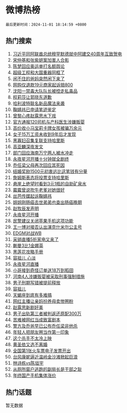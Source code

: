 # 微博热榜

`最后更新时间：2024-11-01 18:14:59 +0800`

## 热门搜索

1. [习近平同阿联酋总统穆罕默德就中阿建交40周年互致贺电](https://m.weibo.cn/search?containerid=100103type%3D1%26t%3D10%26q%3D%23%E4%B9%A0%E8%BF%91%E5%B9%B3%E5%90%8C%E9%98%BF%E8%81%94%E9%85%8B%E6%80%BB%E7%BB%9F%E7%A9%86%E7%BD%95%E9%BB%98%E5%BE%B7%E5%B0%B1%E4%B8%AD%E9%98%BF%E5%BB%BA%E4%BA%A440%E5%91%A8%E5%B9%B4%E4%BA%92%E8%87%B4%E8%B4%BA%E7%94%B5%23&stream_entry_id=51&isnewpage=1&extparam=seat%3D1%26cate%3D10103%26q%3D%2523%25E4%25B9%25A0%25E8%25BF%2591%25E5%25B9%25B3%25E5%2590%258C%25E9%2598%25BF%25E8%2581%2594%25E9%2585%258B%25E6%2580%25BB%25E7%25BB%259F%25E7%25A9%2586%25E7%25BD%2595%25E9%25BB%2598%25E5%25BE%25B7%25E5%25B0%25B1%25E4%25B8%25AD%25E9%2598%25BF%25E5%25BB%25BA%25E4%25BA%25A440%25E5%2591%25A8%25E5%25B9%25B4%25E4%25BA%2592%25E8%2587%25B4%25E8%25B4%25BA%25E7%2594%25B5%2523%26filter_type%3Drealtimehot%26stream_entry_id%3D51%26c_type%3D51%26dgr%3D0%26pos%3D0%26display_time%3D1730456099%26pre_seqid%3D17304560990520150621856)
1. [宋仲基和张紫妍案加害人合影](https://m.weibo.cn/search?containerid=100103type%3D1%26t%3D10%26q%3D%23%E5%AE%8B%E4%BB%B2%E5%9F%BA%E5%92%8C%E5%BC%A0%E7%B4%AB%E5%A6%8D%E6%A1%88%E5%8A%A0%E5%AE%B3%E4%BA%BA%E5%90%88%E5%BD%B1%23&stream_entry_id=31&isnewpage=1&extparam=seat%3D1%26dgr%3D0%26c_type%3D31%26q%3D%2523%25E5%25AE%258B%25E4%25BB%25B2%25E5%259F%25BA%25E5%2592%258C%25E5%25BC%25A0%25E7%25B4%25AB%25E5%25A6%258D%25E6%25A1%2588%25E5%258A%25A0%25E5%25AE%25B3%25E4%25BA%25BA%25E5%2590%2588%25E5%25BD%25B1%2523%26cate%3D5001%26realpos%3D1%26band_rank%3D1%26flag%3D1%26stream_entry_id%3D31%26lcate%3D5001%26filter_type%3Drealtimehot%26pos%3D0%26display_time%3D1730456099%26pre_seqid%3D17304560990520150621856)
1. [陈梦回应奥运单打名额舆论](https://m.weibo.cn/search?containerid=100103type%3D1%26t%3D10%26q%3D%23%E9%99%88%E6%A2%A6%E5%9B%9E%E5%BA%94%E5%A5%A5%E8%BF%90%E5%8D%95%E6%89%93%E5%90%8D%E9%A2%9D%E8%88%86%E8%AE%BA%23&stream_entry_id=31&isnewpage=1&extparam=seat%3D1%26dgr%3D0%26c_type%3D31%26q%3D%2523%25E9%2599%2588%25E6%25A2%25A6%25E5%259B%259E%25E5%25BA%2594%25E5%25A5%25A5%25E8%25BF%2590%25E5%258D%2595%25E6%2589%2593%25E5%2590%258D%25E9%25A2%259D%25E8%2588%2586%25E8%25AE%25BA%2523%26cate%3D5001%26realpos%3D2%26band_rank%3D2%26flag%3D1%26stream_entry_id%3D31%26lcate%3D5001%26filter_type%3Drealtimehot%26pos%3D1%26display_time%3D1730456099%26pre_seqid%3D17304560990520150621856)
1. [超级工程和大国重器同框了](https://m.weibo.cn/search?containerid=100103type%3D1%26t%3D10%26q%3D%23%E8%B6%85%E7%BA%A7%E5%B7%A5%E7%A8%8B%E5%92%8C%E5%A4%A7%E5%9B%BD%E9%87%8D%E5%99%A8%E5%90%8C%E6%A1%86%E4%BA%86%23&stream_entry_id=31&isnewpage=1&extparam=seat%3D1%26dgr%3D0%26c_type%3D31%26q%3D%2523%25E8%25B6%2585%25E7%25BA%25A7%25E5%25B7%25A5%25E7%25A8%258B%25E5%2592%258C%25E5%25A4%25A7%25E5%259B%25BD%25E9%2587%258D%25E5%2599%25A8%25E5%2590%258C%25E6%25A1%2586%25E4%25BA%2586%2523%26cate%3D5001%26realpos%3D3%26band_rank%3D3%26flag%3D1%26stream_entry_id%3D31%26lcate%3D5001%26filter_type%3Drealtimehot%26pos%3D2%26display_time%3D1730456099%26pre_seqid%3D17304560990520150621856)
1. [闲不住的爸妈突然闲下来了](https://m.weibo.cn/search?containerid=100103type%3D1%26t%3D10%26q%3D%23%E9%97%B2%E4%B8%8D%E4%BD%8F%E7%9A%84%E7%88%B8%E5%A6%88%E7%AA%81%E7%84%B6%E9%97%B2%E4%B8%8B%E6%9D%A5%E4%BA%86%23&stream_entry_id=31&isnewpage=1&extparam=seat%3D1%26dgr%3D0%26c_type%3D31%26band_rank%3D4%26q%3D%2523%25E9%2597%25B2%25E4%25B8%258D%25E4%25BD%258F%25E7%259A%2584%25E7%2588%25B8%25E5%25A6%2588%25E7%25AA%2581%25E7%2584%25B6%25E9%2597%25B2%25E4%25B8%258B%25E6%259D%25A5%25E4%25BA%2586%2523%26cate%3D5001%26topic_ad%3D1%26adid%3D262774%26is_ad_pos%3D1%26stream_entry_id%3D31%26lcate%3D5001%26filter_type%3Drealtimehot%26pos%3D3%26display_time%3D1730456099%26pre_seqid%3D17304560990520150621856)
1. [网购仅退款19元商家起诉赔800](https://m.weibo.cn/search?containerid=100103type%3D1%26t%3D10%26q%3D%23%E7%BD%91%E8%B4%AD%E4%BB%85%E9%80%80%E6%AC%BE19%E5%85%83%E5%95%86%E5%AE%B6%E8%B5%B7%E8%AF%89%E8%B5%94800%23&stream_entry_id=31&isnewpage=1&extparam=seat%3D1%26dgr%3D0%26c_type%3D31%26q%3D%2523%25E7%25BD%2591%25E8%25B4%25AD%25E4%25BB%2585%25E9%2580%2580%25E6%25AC%25BE19%25E5%2585%2583%25E5%2595%2586%25E5%25AE%25B6%25E8%25B5%25B7%25E8%25AF%2589%25E8%25B5%2594800%2523%26cate%3D5001%26realpos%3D4%26band_rank%3D4%26flag%3D2%26stream_entry_id%3D31%26lcate%3D5001%26filter_type%3Drealtimehot%26pos%3D4%26display_time%3D1730456099%26pre_seqid%3D17304560990520150621856)
1. [沈阳一禁毒大队队长被控走私毒品](https://m.weibo.cn/search?containerid=100103type%3D1%26t%3D10%26q%3D%23%E6%B2%88%E9%98%B3%E4%B8%80%E7%A6%81%E6%AF%92%E5%A4%A7%E9%98%9F%E9%98%9F%E9%95%BF%E8%A2%AB%E6%8E%A7%E8%B5%B0%E7%A7%81%E6%AF%92%E5%93%81%23&stream_entry_id=31&isnewpage=1&extparam=seat%3D1%26dgr%3D0%26c_type%3D31%26q%3D%2523%25E6%25B2%2588%25E9%2598%25B3%25E4%25B8%2580%25E7%25A6%2581%25E6%25AF%2592%25E5%25A4%25A7%25E9%2598%259F%25E9%2598%259F%25E9%2595%25BF%25E8%25A2%25AB%25E6%258E%25A7%25E8%25B5%25B0%25E7%25A7%2581%25E6%25AF%2592%25E5%2593%2581%2523%26cate%3D5001%26realpos%3D5%26band_rank%3D5%26flag%3D1%26stream_entry_id%3D31%26lcate%3D5001%26filter_type%3Drealtimehot%26pos%3D5%26display_time%3D1730456099%26pre_seqid%3D17304560990520150621856)
1. [程莉莎让郭晓东道歉](https://m.weibo.cn/search?containerid=100103type%3D1%26t%3D10%26q%3D%23%E7%A8%8B%E8%8E%89%E8%8E%8E%E8%AE%A9%E9%83%AD%E6%99%93%E4%B8%9C%E9%81%93%E6%AD%89%23&stream_entry_id=31&isnewpage=1&extparam=seat%3D1%26dgr%3D0%26c_type%3D31%26q%3D%2523%25E7%25A8%258B%25E8%258E%2589%25E8%258E%258E%25E8%25AE%25A9%25E9%2583%25AD%25E6%2599%2593%25E4%25B8%259C%25E9%2581%2593%25E6%25AD%2589%2523%26cate%3D5001%26realpos%3D6%26band_rank%3D6%26flag%3D1%26stream_entry_id%3D31%26lcate%3D5001%26filter_type%3Drealtimehot%26pos%3D6%26display_time%3D1730456099%26pre_seqid%3D17304560990520150621856)
1. [哈利波特联名新品魔法来袭](https://m.weibo.cn/search?containerid=100103type%3D1%26t%3D10%26q%3D%23%E5%93%88%E5%88%A9%E6%B3%A2%E7%89%B9%E8%81%94%E5%90%8D%E6%96%B0%E5%93%81%E9%AD%94%E6%B3%95%E6%9D%A5%E8%A2%AD%23&stream_entry_id=31&isnewpage=1&extparam=seat%3D1%26dgr%3D0%26c_type%3D31%26band_rank%3D7%26q%3D%2523%25E5%2593%2588%25E5%2588%25A9%25E6%25B3%25A2%25E7%2589%25B9%25E8%2581%2594%25E5%2590%258D%25E6%2596%25B0%25E5%2593%2581%25E9%25AD%2594%25E6%25B3%2595%25E6%259D%25A5%25E8%25A2%25AD%2523%26cate%3D5001%26topic_ad%3D1%26adid%3D262750%26is_ad_pos%3D1%26stream_entry_id%3D31%26lcate%3D5001%26filter_type%3Drealtimehot%26pos%3D7%26display_time%3D1730456099%26pre_seqid%3D17304560990520150621856)
1. [鞠婧祎已申请笔迹鉴定](https://m.weibo.cn/search?containerid=100103type%3D1%26t%3D10%26q%3D%23%E9%9E%A0%E5%A9%A7%E7%A5%8E%E5%B7%B2%E7%94%B3%E8%AF%B7%E7%AC%94%E8%BF%B9%E9%89%B4%E5%AE%9A%23&stream_entry_id=31&isnewpage=1&extparam=seat%3D1%26dgr%3D0%26c_type%3D31%26q%3D%2523%25E9%259E%25A0%25E5%25A9%25A7%25E7%25A5%258E%25E5%25B7%25B2%25E7%2594%25B3%25E8%25AF%25B7%25E7%25AC%2594%25E8%25BF%25B9%25E9%2589%25B4%25E5%25AE%259A%2523%26cate%3D5001%26realpos%3D7%26band_rank%3D7%26flag%3D0%26stream_entry_id%3D31%26lcate%3D5001%26filter_type%3Drealtimehot%26pos%3D8%26display_time%3D1730456099%26pre_seqid%3D17304560990520150621856)
1. [曾黎心疼赵露思水下戏](https://m.weibo.cn/search?containerid=100103type%3D1%26t%3D10%26q%3D%23%E6%9B%BE%E9%BB%8E%E5%BF%83%E7%96%BC%E8%B5%B5%E9%9C%B2%E6%80%9D%E6%B0%B4%E4%B8%8B%E6%88%8F%23&stream_entry_id=31&isnewpage=1&extparam=seat%3D1%26dgr%3D0%26c_type%3D31%26q%3D%2523%25E6%259B%25BE%25E9%25BB%258E%25E5%25BF%2583%25E7%2596%25BC%25E8%25B5%25B5%25E9%259C%25B2%25E6%2580%259D%25E6%25B0%25B4%25E4%25B8%258B%25E6%2588%258F%2523%26cate%3D5001%26realpos%3D8%26band_rank%3D8%26flag%3D1%26stream_entry_id%3D31%26lcate%3D5001%26filter_type%3Drealtimehot%26pos%3D9%26display_time%3D1730456099%26pre_seqid%3D17304560990520150621856)
1. [官方通报120司机与产科医生涉嫌贩婴](https://m.weibo.cn/search?containerid=100103type%3D1%26t%3D10%26q%3D%23%E5%AE%98%E6%96%B9%E9%80%9A%E6%8A%A5120%E5%8F%B8%E6%9C%BA%E4%B8%8E%E4%BA%A7%E7%A7%91%E5%8C%BB%E7%94%9F%E6%B6%89%E5%AB%8C%E8%B4%A9%E5%A9%B4%23&stream_entry_id=31&isnewpage=1&extparam=seat%3D1%26dgr%3D0%26c_type%3D31%26q%3D%2523%25E5%25AE%2598%25E6%2596%25B9%25E9%2580%259A%25E6%258A%25A5120%25E5%258F%25B8%25E6%259C%25BA%25E4%25B8%258E%25E4%25BA%25A7%25E7%25A7%2591%25E5%258C%25BB%25E7%2594%259F%25E6%25B6%2589%25E5%25AB%258C%25E8%25B4%25A9%25E5%25A9%25B4%2523%26cate%3D5001%26realpos%3D9%26band_rank%3D9%26flag%3D0%26stream_entry_id%3D31%26lcate%3D5001%26filter_type%3Drealtimehot%26pos%3D10%26display_time%3D1730456099%26pre_seqid%3D17304560990520150621856)
1. [高价收小马宝莉卡牌女孩被骗万余元](https://m.weibo.cn/search?containerid=100103type%3D1%26t%3D10%26q%3D%23%E9%AB%98%E4%BB%B7%E6%94%B6%E5%B0%8F%E9%A9%AC%E5%AE%9D%E8%8E%89%E5%8D%A1%E7%89%8C%E5%A5%B3%E5%AD%A9%E8%A2%AB%E9%AA%97%E4%B8%87%E4%BD%99%E5%85%83%23&stream_entry_id=31&isnewpage=1&extparam=seat%3D1%26dgr%3D0%26c_type%3D31%26q%3D%2523%25E9%25AB%2598%25E4%25BB%25B7%25E6%2594%25B6%25E5%25B0%258F%25E9%25A9%25AC%25E5%25AE%259D%25E8%258E%2589%25E5%258D%25A1%25E7%2589%258C%25E5%25A5%25B3%25E5%25AD%25A9%25E8%25A2%25AB%25E9%25AA%2597%25E4%25B8%2587%25E4%25BD%2599%25E5%2585%2583%2523%26cate%3D5001%26realpos%3D10%26band_rank%3D10%26flag%3D1%26stream_entry_id%3D31%26lcate%3D5001%26filter_type%3Drealtimehot%26pos%3D11%26display_time%3D1730456099%26pre_seqid%3D17304560990520150621856)
1. [女子15万工资未收到9年后才发现](https://m.weibo.cn/search?containerid=100103type%3D1%26t%3D10%26q%3D%23%E5%A5%B3%E5%AD%9015%E4%B8%87%E5%B7%A5%E8%B5%84%E6%9C%AA%E6%94%B6%E5%88%B09%E5%B9%B4%E5%90%8E%E6%89%8D%E5%8F%91%E7%8E%B0%23&stream_entry_id=31&isnewpage=1&extparam=seat%3D1%26dgr%3D0%26c_type%3D31%26q%3D%2523%25E5%25A5%25B3%25E5%25AD%259015%25E4%25B8%2587%25E5%25B7%25A5%25E8%25B5%2584%25E6%259C%25AA%25E6%2594%25B6%25E5%2588%25B09%25E5%25B9%25B4%25E5%2590%258E%25E6%2589%258D%25E5%258F%2591%25E7%258E%25B0%2523%26cate%3D5001%26realpos%3D11%26band_rank%3D11%26flag%3D2%26stream_entry_id%3D31%26lcate%3D5001%26filter_type%3Drealtimehot%26pos%3D12%26display_time%3D1730456099%26pre_seqid%3D17304560990520150621856)
1. [黑寡妇召集复联支持哈里斯](https://m.weibo.cn/search?containerid=100103type%3D1%26t%3D10%26q%3D%23%E9%BB%91%E5%AF%A1%E5%A6%87%E5%8F%AC%E9%9B%86%E5%A4%8D%E8%81%94%E6%94%AF%E6%8C%81%E5%93%88%E9%87%8C%E6%96%AF%23&stream_entry_id=31&isnewpage=1&extparam=seat%3D1%26dgr%3D0%26c_type%3D31%26q%3D%2523%25E9%25BB%2591%25E5%25AF%25A1%25E5%25A6%2587%25E5%258F%25AC%25E9%259B%2586%25E5%25A4%258D%25E8%2581%2594%25E6%2594%25AF%25E6%258C%2581%25E5%2593%2588%25E9%2587%258C%25E6%2596%25AF%2523%26cate%3D5001%26realpos%3D12%26band_rank%3D12%26flag%3D1%26stream_entry_id%3D31%26lcate%3D5001%26filter_type%3Drealtimehot%26pos%3D13%26display_time%3D1730456099%26pre_seqid%3D17304560990520150621856)
1. [高亚麟深夜发文](https://m.weibo.cn/search?containerid=100103type%3D1%26t%3D10%26q%3D%23%E9%AB%98%E4%BA%9A%E9%BA%9F%E6%B7%B1%E5%A4%9C%E5%8F%91%E6%96%87%23&stream_entry_id=31&isnewpage=1&extparam=seat%3D1%26dgr%3D0%26c_type%3D31%26q%3D%2523%25E9%25AB%2598%25E4%25BA%259A%25E9%25BA%259F%25E6%25B7%25B1%25E5%25A4%259C%25E5%258F%2591%25E6%2596%2587%2523%26cate%3D5001%26realpos%3D13%26band_rank%3D13%26flag%3D2%26stream_entry_id%3D31%26lcate%3D5001%26filter_type%3Drealtimehot%26pos%3D14%26display_time%3D1730456099%26pre_seqid%3D17304560990520150621856)
1. [部门回应海南万宁两人被水冲走](https://m.weibo.cn/search?containerid=100103type%3D1%26t%3D10%26q%3D%23%E9%83%A8%E9%97%A8%E5%9B%9E%E5%BA%94%E6%B5%B7%E5%8D%97%E4%B8%87%E5%AE%81%E4%B8%A4%E4%BA%BA%E8%A2%AB%E6%B0%B4%E5%86%B2%E8%B5%B0%23&stream_entry_id=31&isnewpage=1&extparam=seat%3D1%26dgr%3D0%26c_type%3D31%26q%3D%2523%25E9%2583%25A8%25E9%2597%25A8%25E5%259B%259E%25E5%25BA%2594%25E6%25B5%25B7%25E5%258D%2597%25E4%25B8%2587%25E5%25AE%2581%25E4%25B8%25A4%25E4%25BA%25BA%25E8%25A2%25AB%25E6%25B0%25B4%25E5%2586%25B2%25E8%25B5%25B0%2523%26cate%3D5001%26realpos%3D14%26band_rank%3D14%26flag%3D1%26stream_entry_id%3D31%26lcate%3D5001%26filter_type%3Drealtimehot%26pos%3D15%26display_time%3D1730456099%26pre_seqid%3D17304560990520150621856)
1. [永夜星河开播十分钟就全剧终](https://m.weibo.cn/search?containerid=100103type%3D1%26t%3D10%26q%3D%E6%B0%B8%E5%A4%9C%E6%98%9F%E6%B2%B3%E5%BC%80%E6%92%AD%E5%8D%81%E5%88%86%E9%92%9F%E5%B0%B1%E5%85%A8%E5%89%A7%E7%BB%88&stream_entry_id=31&isnewpage=1&extparam=seat%3D1%26dgr%3D0%26c_type%3D31%26q%3D%25E6%25B0%25B8%25E5%25A4%259C%25E6%2598%259F%25E6%25B2%25B3%25E5%25BC%2580%25E6%2592%25AD%25E5%258D%2581%25E5%2588%2586%25E9%2592%259F%25E5%25B0%25B1%25E5%2585%25A8%25E5%2589%25A7%25E7%25BB%2588%26cate%3D5001%26realpos%3D15%26band_rank%3D15%26flag%3D2%26stream_entry_id%3D31%26lcate%3D5001%26filter_type%3Drealtimehot%26pos%3D16%26display_time%3D1730456099%26pre_seqid%3D17304560990520150621856)
1. [乔任梁父母再次回应其死因](https://m.weibo.cn/search?containerid=100103type%3D1%26t%3D10%26q%3D%23%E4%B9%94%E4%BB%BB%E6%A2%81%E7%88%B6%E6%AF%8D%E5%86%8D%E6%AC%A1%E5%9B%9E%E5%BA%94%E5%85%B6%E6%AD%BB%E5%9B%A0%23&stream_entry_id=31&isnewpage=1&extparam=seat%3D1%26dgr%3D0%26c_type%3D31%26q%3D%2523%25E4%25B9%2594%25E4%25BB%25BB%25E6%25A2%2581%25E7%2588%25B6%25E6%25AF%258D%25E5%2586%258D%25E6%25AC%25A1%25E5%259B%259E%25E5%25BA%2594%25E5%2585%25B6%25E6%25AD%25BB%25E5%259B%25A0%2523%26cate%3D5001%26realpos%3D16%26band_rank%3D16%26flag%3D2%26stream_entry_id%3D31%26lcate%3D5001%26filter_type%3Drealtimehot%26pos%3D17%26display_time%3D1730456099%26pre_seqid%3D17304560990520150621856)
1. [结婚奖励1500元初衷远比这笔钱有分量](https://m.weibo.cn/search?containerid=100103type%3D1%26t%3D10%26q%3D%23%E7%BB%93%E5%A9%9A%E5%A5%96%E5%8A%B11500%E5%85%83%E5%88%9D%E8%A1%B7%E8%BF%9C%E6%AF%94%E8%BF%99%E7%AC%94%E9%92%B1%E6%9C%89%E5%88%86%E9%87%8F%23&stream_entry_id=31&isnewpage=1&extparam=seat%3D1%26dgr%3D0%26c_type%3D31%26q%3D%2523%25E7%25BB%2593%25E5%25A9%259A%25E5%25A5%2596%25E5%258A%25B11500%25E5%2585%2583%25E5%2588%259D%25E8%25A1%25B7%25E8%25BF%259C%25E6%25AF%2594%25E8%25BF%2599%25E7%25AC%2594%25E9%2592%25B1%25E6%259C%2589%25E5%2588%2586%25E9%2587%258F%2523%26cate%3D5001%26realpos%3D17%26band_rank%3D17%26flag%3D0%26stream_entry_id%3D31%26lcate%3D5001%26filter_type%3Drealtimehot%26pos%3D18%26display_time%3D1730456099%26pre_seqid%3D17304560990520150621856)
1. [詹姆斯表态将投票支持哈里斯](https://m.weibo.cn/search?containerid=100103type%3D1%26t%3D10%26q%3D%23%E8%A9%B9%E5%A7%86%E6%96%AF%E8%A1%A8%E6%80%81%E5%B0%86%E6%8A%95%E7%A5%A8%E6%94%AF%E6%8C%81%E5%93%88%E9%87%8C%E6%96%AF%23&stream_entry_id=31&isnewpage=1&extparam=seat%3D1%26dgr%3D0%26c_type%3D31%26q%3D%2523%25E8%25A9%25B9%25E5%25A7%2586%25E6%2596%25AF%25E8%25A1%25A8%25E6%2580%2581%25E5%25B0%2586%25E6%258A%2595%25E7%25A5%25A8%25E6%2594%25AF%25E6%258C%2581%25E5%2593%2588%25E9%2587%258C%25E6%2596%25AF%2523%26cate%3D5001%26realpos%3D18%26band_rank%3D18%26flag%3D0%26stream_entry_id%3D31%26lcate%3D5001%26filter_type%3Drealtimehot%26pos%3D19%26display_time%3D1730456099%26pre_seqid%3D17304560990520150621856)
1. [悬崖上绝望时看到3元1瓶的自助矿泉水](https://m.weibo.cn/search?containerid=100103type%3D1%26t%3D10%26q%3D%23%E6%82%AC%E5%B4%96%E4%B8%8A%E7%BB%9D%E6%9C%9B%E6%97%B6%E7%9C%8B%E5%88%B03%E5%85%831%E7%93%B6%E7%9A%84%E8%87%AA%E5%8A%A9%E7%9F%BF%E6%B3%89%E6%B0%B4%23&stream_entry_id=31&isnewpage=1&extparam=seat%3D1%26dgr%3D0%26c_type%3D31%26q%3D%2523%25E6%2582%25AC%25E5%25B4%2596%25E4%25B8%258A%25E7%25BB%259D%25E6%259C%259B%25E6%2597%25B6%25E7%259C%258B%25E5%2588%25B03%25E5%2585%25831%25E7%2593%25B6%25E7%259A%2584%25E8%2587%25AA%25E5%258A%25A9%25E7%259F%25BF%25E6%25B3%2589%25E6%25B0%25B4%2523%26cate%3D5001%26realpos%3D19%26band_rank%3D19%26flag%3D0%26stream_entry_id%3D31%26lcate%3D5001%26filter_type%3Drealtimehot%26pos%3D20%26display_time%3D1730456099%26pre_seqid%3D17304560990520150621856)
1. [霉霉曾说吹牛老爹对她很好](https://m.weibo.cn/search?containerid=100103type%3D1%26t%3D10%26q%3D%23%E9%9C%89%E9%9C%89%E6%9B%BE%E8%AF%B4%E5%90%B9%E7%89%9B%E8%80%81%E7%88%B9%E5%AF%B9%E5%A5%B9%E5%BE%88%E5%A5%BD%23&stream_entry_id=31&isnewpage=1&extparam=seat%3D1%26dgr%3D0%26c_type%3D31%26q%3D%2523%25E9%259C%2589%25E9%259C%2589%25E6%259B%25BE%25E8%25AF%25B4%25E5%2590%25B9%25E7%2589%259B%25E8%2580%2581%25E7%2588%25B9%25E5%25AF%25B9%25E5%25A5%25B9%25E5%25BE%2588%25E5%25A5%25BD%2523%26cate%3D5001%26realpos%3D20%26band_rank%3D20%26flag%3D1%26stream_entry_id%3D31%26lcate%3D5001%26filter_type%3Drealtimehot%26pos%3D21%26display_time%3D1730456099%26pre_seqid%3D17304560990520150621856)
1. [丝芭传媒起诉鞠婧祎](https://m.weibo.cn/search?containerid=100103type%3D1%26t%3D10%26q%3D%23%E4%B8%9D%E8%8A%AD%E4%BC%A0%E5%AA%92%E8%B5%B7%E8%AF%89%E9%9E%A0%E5%A9%A7%E7%A5%8E%23&stream_entry_id=31&isnewpage=1&extparam=seat%3D1%26dgr%3D0%26c_type%3D31%26q%3D%2523%25E4%25B8%259D%25E8%258A%25AD%25E4%25BC%25A0%25E5%25AA%2592%25E8%25B5%25B7%25E8%25AF%2589%25E9%259E%25A0%25E5%25A9%25A7%25E7%25A5%258E%2523%26cate%3D5001%26realpos%3D21%26band_rank%3D21%26flag%3D2%26stream_entry_id%3D31%26lcate%3D5001%26filter_type%3Drealtimehot%26pos%3D22%26display_time%3D1730456099%26pre_seqid%3D17304560990520150621856)
1. [姐姐刚肠癌去世弟弟也查出肠癌晚期](https://m.weibo.cn/search?containerid=100103type%3D1%26t%3D10%26q%3D%23%E5%A7%90%E5%A7%90%E5%88%9A%E8%82%A0%E7%99%8C%E5%8E%BB%E4%B8%96%E5%BC%9F%E5%BC%9F%E4%B9%9F%E6%9F%A5%E5%87%BA%E8%82%A0%E7%99%8C%E6%99%9A%E6%9C%9F%23&stream_entry_id=31&isnewpage=1&extparam=seat%3D1%26dgr%3D0%26c_type%3D31%26q%3D%2523%25E5%25A7%2590%25E5%25A7%2590%25E5%2588%259A%25E8%2582%25A0%25E7%2599%258C%25E5%258E%25BB%25E4%25B8%2596%25E5%25BC%259F%25E5%25BC%259F%25E4%25B9%259F%25E6%259F%25A5%25E5%2587%25BA%25E8%2582%25A0%25E7%2599%258C%25E6%2599%259A%25E6%259C%259F%2523%26cate%3D5001%26realpos%3D22%26band_rank%3D22%26flag%3D0%26stream_entry_id%3D31%26lcate%3D5001%26filter_type%3Drealtimehot%26pos%3D23%26display_time%3D1730456099%26pre_seqid%3D17304560990520150621856)
1. [赵牧辰发声明](https://m.weibo.cn/search?containerid=100103type%3D1%26t%3D10%26q%3D%E8%B5%B5%E7%89%A7%E8%BE%B0%E5%8F%91%E5%A3%B0%E6%98%8E&stream_entry_id=31&isnewpage=1&extparam=seat%3D1%26dgr%3D0%26c_type%3D31%26q%3D%25E8%25B5%25B5%25E7%2589%25A7%25E8%25BE%25B0%25E5%258F%2591%25E5%25A3%25B0%25E6%2598%258E%26cate%3D5001%26realpos%3D23%26band_rank%3D23%26flag%3D0%26stream_entry_id%3D31%26lcate%3D5001%26filter_type%3Drealtimehot%26pos%3D24%26display_time%3D1730456099%26pre_seqid%3D17304560990520150621856)
1. [永夜星河开播](https://m.weibo.cn/search?containerid=100103type%3D1%26t%3D10%26q%3D%23%E6%B0%B8%E5%A4%9C%E6%98%9F%E6%B2%B3%E5%BC%80%E6%92%AD%23&stream_entry_id=31&isnewpage=1&extparam=seat%3D1%26dgr%3D0%26c_type%3D31%26q%3D%2523%25E6%25B0%25B8%25E5%25A4%259C%25E6%2598%259F%25E6%25B2%25B3%25E5%25BC%2580%25E6%2592%25AD%2523%26cate%3D5001%26realpos%3D24%26band_rank%3D24%26flag%3D0%26stream_entry_id%3D31%26lcate%3D5001%26filter_type%3Drealtimehot%26pos%3D25%26display_time%3D1730456099%26pre_seqid%3D17304560990520150621856)
1. [民警建议关闭苹果手机这项功能](https://m.weibo.cn/search?containerid=100103type%3D1%26t%3D10%26q%3D%23%E6%B0%91%E8%AD%A6%E5%BB%BA%E8%AE%AE%E5%85%B3%E9%97%AD%E8%8B%B9%E6%9E%9C%E6%89%8B%E6%9C%BA%E8%BF%99%E9%A1%B9%E5%8A%9F%E8%83%BD%23&stream_entry_id=31&isnewpage=1&extparam=seat%3D1%26dgr%3D0%26c_type%3D31%26q%3D%2523%25E6%25B0%2591%25E8%25AD%25A6%25E5%25BB%25BA%25E8%25AE%25AE%25E5%2585%25B3%25E9%2597%25AD%25E8%258B%25B9%25E6%259E%259C%25E6%2589%258B%25E6%259C%25BA%25E8%25BF%2599%25E9%25A1%25B9%25E5%258A%259F%25E8%2583%25BD%2523%26cate%3D5001%26realpos%3D25%26band_rank%3D25%26flag%3D0%26stream_entry_id%3D31%26lcate%3D5001%26filter_type%3Drealtimehot%26pos%3D26%26display_time%3D1730456099%26pre_seqid%3D17304560990520150621856)
1. [王一博对接否认出演克什米尔公主号](https://m.weibo.cn/search?containerid=100103type%3D1%26t%3D10%26q%3D%E7%8E%8B%E4%B8%80%E5%8D%9A%E5%AF%B9%E6%8E%A5%E5%90%A6%E8%AE%A4%E5%87%BA%E6%BC%94%E5%85%8B%E4%BB%80%E7%B1%B3%E5%B0%94%E5%85%AC%E4%B8%BB%E5%8F%B7&stream_entry_id=31&isnewpage=1&extparam=seat%3D1%26dgr%3D0%26c_type%3D31%26q%3D%25E7%258E%258B%25E4%25B8%2580%25E5%258D%259A%25E5%25AF%25B9%25E6%258E%25A5%25E5%2590%25A6%25E8%25AE%25A4%25E5%2587%25BA%25E6%25BC%2594%25E5%2585%258B%25E4%25BB%2580%25E7%25B1%25B3%25E5%25B0%2594%25E5%2585%25AC%25E4%25B8%25BB%25E5%258F%25B7%26cate%3D5001%26realpos%3D26%26band_rank%3D26%26flag%3D1%26stream_entry_id%3D31%26lcate%3D5001%26filter_type%3Drealtimehot%26pos%3D27%26display_time%3D1730456099%26pre_seqid%3D17304560990520150621856)
1. [EDGM对战WB](https://m.weibo.cn/search?containerid=100103type%3D1%26t%3D10%26q%3D%23EDGM%E5%AF%B9%E6%88%98WB%23&stream_entry_id=31&isnewpage=1&extparam=seat%3D1%26dgr%3D0%26c_type%3D31%26q%3D%2523EDGM%25E5%25AF%25B9%25E6%2588%2598WB%2523%26cate%3D5001%26realpos%3D27%26band_rank%3D27%26flag%3D1%26stream_entry_id%3D31%26lcate%3D5001%26filter_type%3Drealtimehot%26pos%3D28%26display_time%3D1730456099%26pre_seqid%3D17304560990520150621856)
1. [采销直播5折家电又来了](https://m.weibo.cn/search?containerid=100103type%3D1%26t%3D10%26q%3D%23%E9%87%87%E9%94%80%E7%9B%B4%E6%92%AD5%E6%8A%98%E5%AE%B6%E7%94%B5%E5%8F%88%E6%9D%A5%E4%BA%86%23&stream_entry_id=31&isnewpage=1&extparam=seat%3D1%26dgr%3D0%26c_type%3D31%26band_rank%3D28%26flag%3D0%26cate%3D5001%26filter_type%3Drealtimehot%26realpos%3D28%26q%3D%2523%25E9%2587%2587%25E9%2594%2580%25E7%259B%25B4%25E6%2592%25AD5%25E6%258A%2598%25E5%25AE%25B6%25E7%2594%25B5%25E5%258F%2588%25E6%259D%25A5%25E4%25BA%2586%2523%26stream_entry_id%3D31%26lcate%3D5001%26adid%3D262676%26pos%3D29%26display_time%3D1730456099%26pre_seqid%3D17304560990520150621856)
1. [蒯曼3比1金娜英](https://m.weibo.cn/search?containerid=100103type%3D1%26t%3D10%26q%3D%23%E8%92%AF%E6%9B%BC3%E6%AF%941%E9%87%91%E5%A8%9C%E8%8B%B1%23&stream_entry_id=31&isnewpage=1&extparam=seat%3D1%26dgr%3D0%26c_type%3D31%26q%3D%2523%25E8%2592%25AF%25E6%259B%25BC3%25E6%25AF%25941%25E9%2587%2591%25E5%25A8%259C%25E8%258B%25B1%2523%26cate%3D5001%26realpos%3D29%26band_rank%3D29%26flag%3D1%26stream_entry_id%3D31%26lcate%3D5001%26filter_type%3Drealtimehot%26pos%3D30%26display_time%3D1730456099%26pre_seqid%3D17304560990520150621856)
1. [黑莲花攻略手册](https://m.weibo.cn/search?containerid=100103type%3D1%26t%3D10%26q%3D%E9%BB%91%E8%8E%B2%E8%8A%B1%E6%94%BB%E7%95%A5%E6%89%8B%E5%86%8C&stream_entry_id=31&isnewpage=1&extparam=seat%3D1%26dgr%3D0%26c_type%3D31%26q%3D%25E9%25BB%2591%25E8%258E%25B2%25E8%258A%25B1%25E6%2594%25BB%25E7%2595%25A5%25E6%2589%258B%25E5%2586%258C%26cate%3D5001%26realpos%3D30%26band_rank%3D30%26flag%3D1%26stream_entry_id%3D31%26lcate%3D5001%26filter_type%3Drealtimehot%26pos%3D31%26display_time%3D1730456099%26pre_seqid%3D17304560990520150621856)
1. [容祖儿 心淡](https://m.weibo.cn/search?containerid=100103type%3D1%26t%3D10%26q%3D%E5%AE%B9%E7%A5%96%E5%84%BF+%E5%BF%83%E6%B7%A1&stream_entry_id=31&isnewpage=1&extparam=seat%3D1%26dgr%3D0%26c_type%3D31%26q%3D%25E5%25AE%25B9%25E7%25A5%2596%25E5%2584%25BF%2520%25E5%25BF%2583%25E6%25B7%25A1%26cate%3D5001%26realpos%3D31%26band_rank%3D31%26flag%3D1%26stream_entry_id%3D31%26lcate%3D5001%26filter_type%3Drealtimehot%26pos%3D32%26display_time%3D1730456099%26pre_seqid%3D17304560990520150621856)
1. [永夜星河直播](https://m.weibo.cn/search?containerid=100103type%3D1%26t%3D10%26q%3D%23%E6%B0%B8%E5%A4%9C%E6%98%9F%E6%B2%B3%E7%9B%B4%E6%92%AD%23&stream_entry_id=31&isnewpage=1&extparam=seat%3D1%26dgr%3D0%26c_type%3D31%26q%3D%2523%25E6%25B0%25B8%25E5%25A4%259C%25E6%2598%259F%25E6%25B2%25B3%25E7%259B%25B4%25E6%2592%25AD%2523%26cate%3D5001%26realpos%3D32%26band_rank%3D32%26flag%3D1%26stream_entry_id%3D31%26lcate%3D5001%26filter_type%3Drealtimehot%26pos%3D33%26display_time%3D1730456099%26pre_seqid%3D17304560990520150621856)
1. [小哥接到奇怪订单送18万到稻田](https://m.weibo.cn/search?containerid=100103type%3D1%26t%3D10%26q%3D%23%E5%B0%8F%E5%93%A5%E6%8E%A5%E5%88%B0%E5%A5%87%E6%80%AA%E8%AE%A2%E5%8D%95%E9%80%8118%E4%B8%87%E5%88%B0%E7%A8%BB%E7%94%B0%23&stream_entry_id=31&isnewpage=1&extparam=seat%3D1%26dgr%3D0%26c_type%3D31%26q%3D%2523%25E5%25B0%258F%25E5%2593%25A5%25E6%258E%25A5%25E5%2588%25B0%25E5%25A5%2587%25E6%2580%25AA%25E8%25AE%25A2%25E5%258D%2595%25E9%2580%258118%25E4%25B8%2587%25E5%2588%25B0%25E7%25A8%25BB%25E7%2594%25B0%2523%26cate%3D5001%26realpos%3D33%26band_rank%3D33%26flag%3D0%26stream_entry_id%3D31%26lcate%3D5001%26filter_type%3Drealtimehot%26pos%3D34%26display_time%3D1730456099%26pre_seqid%3D17304560990520150621856)
1. [河南4人涉嫌贩婴被采取刑事强制措施](https://m.weibo.cn/search?containerid=100103type%3D1%26t%3D10%26q%3D%23%E6%B2%B3%E5%8D%974%E4%BA%BA%E6%B6%89%E5%AB%8C%E8%B4%A9%E5%A9%B4%E8%A2%AB%E9%87%87%E5%8F%96%E5%88%91%E4%BA%8B%E5%BC%BA%E5%88%B6%E6%8E%AA%E6%96%BD%23&stream_entry_id=31&isnewpage=1&extparam=seat%3D1%26dgr%3D0%26c_type%3D31%26q%3D%2523%25E6%25B2%25B3%25E5%258D%25974%25E4%25BA%25BA%25E6%25B6%2589%25E5%25AB%258C%25E8%25B4%25A9%25E5%25A9%25B4%25E8%25A2%25AB%25E9%2587%2587%25E5%258F%2596%25E5%2588%2591%25E4%25BA%258B%25E5%25BC%25BA%25E5%2588%25B6%25E6%258E%25AA%25E6%2596%25BD%2523%26cate%3D5001%26realpos%3D34%26band_rank%3D34%26flag%3D0%26stream_entry_id%3D31%26lcate%3D5001%26filter_type%3Drealtimehot%26pos%3D35%26display_time%3D1730456099%26pre_seqid%3D17304560990520150621856)
1. [男子刑期写错被提前释放](https://m.weibo.cn/search?containerid=100103type%3D1%26t%3D10%26q%3D%23%E7%94%B7%E5%AD%90%E5%88%91%E6%9C%9F%E5%86%99%E9%94%99%E8%A2%AB%E6%8F%90%E5%89%8D%E9%87%8A%E6%94%BE%23&stream_entry_id=31&isnewpage=1&extparam=seat%3D1%26dgr%3D0%26c_type%3D31%26q%3D%2523%25E7%2594%25B7%25E5%25AD%2590%25E5%2588%2591%25E6%259C%259F%25E5%2586%2599%25E9%2594%2599%25E8%25A2%25AB%25E6%258F%2590%25E5%2589%258D%25E9%2587%258A%25E6%2594%25BE%2523%26cate%3D5001%26realpos%3D35%26band_rank%3D35%26flag%3D1%26stream_entry_id%3D31%26lcate%3D5001%26filter_type%3Drealtimehot%26pos%3D36%26display_time%3D1730456099%26pre_seqid%3D17304560990520150621856)
1. [容祖儿](https://m.weibo.cn/search?containerid=100103type%3D1%26t%3D10%26q%3D%E5%AE%B9%E7%A5%96%E5%84%BF&stream_entry_id=31&isnewpage=1&extparam=seat%3D1%26dgr%3D0%26c_type%3D31%26q%3D%25E5%25AE%25B9%25E7%25A5%2596%25E5%2584%25BF%26cate%3D5001%26realpos%3D36%26band_rank%3D36%26flag%3D1%26stream_entry_id%3D31%26lcate%3D5001%26filter_type%3Drealtimehot%26pos%3D37%26display_time%3D1730456099%26pre_seqid%3D17304560990520150621856)
1. [天蝎座到底有多难搞](https://m.weibo.cn/search?containerid=100103type%3D1%26t%3D10%26q%3D%E5%A4%A9%E8%9D%8E%E5%BA%A7%E5%88%B0%E5%BA%95%E6%9C%89%E5%A4%9A%E9%9A%BE%E6%90%9E&stream_entry_id=31&isnewpage=1&extparam=seat%3D1%26dgr%3D0%26c_type%3D31%26q%3D%25E5%25A4%25A9%25E8%259D%258E%25E5%25BA%25A7%25E5%2588%25B0%25E5%25BA%2595%25E6%259C%2589%25E5%25A4%259A%25E9%259A%25BE%25E6%2590%259E%26cate%3D5001%26realpos%3D37%26band_rank%3D37%26flag%3D0%26stream_entry_id%3D31%26lcate%3D5001%26filter_type%3Drealtimehot%26pos%3D38%26display_time%3D1730456099%26pre_seqid%3D17304560990520150621856)
1. [网红主播让亲妈扮养母卖惨圈粉](https://m.weibo.cn/search?containerid=100103type%3D1%26t%3D10%26q%3D%23%E7%BD%91%E7%BA%A2%E4%B8%BB%E6%92%AD%E8%AE%A9%E4%BA%B2%E5%A6%88%E6%89%AE%E5%85%BB%E6%AF%8D%E5%8D%96%E6%83%A8%E5%9C%88%E7%B2%89%23&stream_entry_id=31&isnewpage=1&extparam=seat%3D1%26dgr%3D0%26c_type%3D31%26q%3D%2523%25E7%25BD%2591%25E7%25BA%25A2%25E4%25B8%25BB%25E6%2592%25AD%25E8%25AE%25A9%25E4%25BA%25B2%25E5%25A6%2588%25E6%2589%25AE%25E5%2585%25BB%25E6%25AF%258D%25E5%258D%2596%25E6%2583%25A8%25E5%259C%2588%25E7%25B2%2589%2523%26cate%3D5001%26realpos%3D38%26band_rank%3D38%26flag%3D1%26stream_entry_id%3D31%26lcate%3D5001%26filter_type%3Drealtimehot%26pos%3D39%26display_time%3D1730456099%26pre_seqid%3D17304560990520150621856)
1. [赵露思新剧好美](https://m.weibo.cn/search?containerid=100103type%3D1%26t%3D10%26q%3D%E8%B5%B5%E9%9C%B2%E6%80%9D%E6%96%B0%E5%89%A7%E5%A5%BD%E7%BE%8E&stream_entry_id=31&isnewpage=1&extparam=seat%3D1%26dgr%3D0%26c_type%3D31%26q%3D%25E8%25B5%25B5%25E9%259C%25B2%25E6%2580%259D%25E6%2596%25B0%25E5%2589%25A7%25E5%25A5%25BD%25E7%25BE%258E%26cate%3D5001%26realpos%3D39%26band_rank%3D39%26flag%3D0%26stream_entry_id%3D31%26lcate%3D5001%26filter_type%3Drealtimehot%26pos%3D40%26display_time%3D1730456099%26pre_seqid%3D17304560990520150621856)
1. [男子出轨第三者被判返还原配300万](https://m.weibo.cn/search?containerid=100103type%3D1%26t%3D10%26q%3D%23%E7%94%B7%E5%AD%90%E5%87%BA%E8%BD%A8%E7%AC%AC%E4%B8%89%E8%80%85%E8%A2%AB%E5%88%A4%E8%BF%94%E8%BF%98%E5%8E%9F%E9%85%8D300%E4%B8%87%23&stream_entry_id=31&isnewpage=1&extparam=seat%3D1%26dgr%3D0%26c_type%3D31%26q%3D%2523%25E7%2594%25B7%25E5%25AD%2590%25E5%2587%25BA%25E8%25BD%25A8%25E7%25AC%25AC%25E4%25B8%2589%25E8%2580%2585%25E8%25A2%25AB%25E5%2588%25A4%25E8%25BF%2594%25E8%25BF%2598%25E5%258E%259F%25E9%2585%258D300%25E4%25B8%2587%2523%26cate%3D5001%26realpos%3D40%26band_rank%3D40%26flag%3D0%26stream_entry_id%3D31%26lcate%3D5001%26filter_type%3Drealtimehot%26pos%3D41%26display_time%3D1730456099%26pre_seqid%3D17304560990520150621856)
1. [苦难被网红当成致富剧本](https://m.weibo.cn/search?containerid=100103type%3D1%26t%3D10%26q%3D%23%E8%8B%A6%E9%9A%BE%E8%A2%AB%E7%BD%91%E7%BA%A2%E5%BD%93%E6%88%90%E8%87%B4%E5%AF%8C%E5%89%A7%E6%9C%AC%23&stream_entry_id=31&isnewpage=1&extparam=seat%3D1%26dgr%3D0%26c_type%3D31%26q%3D%2523%25E8%258B%25A6%25E9%259A%25BE%25E8%25A2%25AB%25E7%25BD%2591%25E7%25BA%25A2%25E5%25BD%2593%25E6%2588%2590%25E8%2587%25B4%25E5%25AF%258C%25E5%2589%25A7%25E6%259C%25AC%2523%26cate%3D5001%26realpos%3D41%26band_rank%3D41%26flag%3D1%26stream_entry_id%3D31%26lcate%3D5001%26filter_type%3Drealtimehot%26pos%3D42%26display_time%3D1730456099%26pre_seqid%3D17304560990520150621856)
1. [警方及乔爸早已公布乔任梁非他杀](https://m.weibo.cn/search?containerid=100103type%3D1%26t%3D10%26q%3D%23%E8%AD%A6%E6%96%B9%E5%8F%8A%E4%B9%94%E7%88%B8%E6%97%A9%E5%B7%B2%E5%85%AC%E5%B8%83%E4%B9%94%E4%BB%BB%E6%A2%81%E9%9D%9E%E4%BB%96%E6%9D%80%23&stream_entry_id=31&isnewpage=1&extparam=seat%3D1%26dgr%3D0%26c_type%3D31%26q%3D%2523%25E8%25AD%25A6%25E6%2596%25B9%25E5%258F%258A%25E4%25B9%2594%25E7%2588%25B8%25E6%2597%25A9%25E5%25B7%25B2%25E5%2585%25AC%25E5%25B8%2583%25E4%25B9%2594%25E4%25BB%25BB%25E6%25A2%2581%25E9%259D%259E%25E4%25BB%2596%25E6%259D%2580%2523%26cate%3D5001%26realpos%3D42%26band_rank%3D42%26flag%3D1%26stream_entry_id%3D31%26lcate%3D5001%26filter_type%3Drealtimehot%26pos%3D43%26display_time%3D1730456099%26pre_seqid%3D17304560990520150621856)
1. [年轻人把朋友圈当作第一印象](https://m.weibo.cn/search?containerid=100103type%3D1%26t%3D10%26q%3D%23%E5%B9%B4%E8%BD%BB%E4%BA%BA%E6%8A%8A%E6%9C%8B%E5%8F%8B%E5%9C%88%E5%BD%93%E4%BD%9C%E7%AC%AC%E4%B8%80%E5%8D%B0%E8%B1%A1%23&stream_entry_id=31&isnewpage=1&extparam=seat%3D1%26dgr%3D0%26c_type%3D31%26q%3D%2523%25E5%25B9%25B4%25E8%25BD%25BB%25E4%25BA%25BA%25E6%258A%258A%25E6%259C%258B%25E5%258F%258B%25E5%259C%2588%25E5%25BD%2593%25E4%25BD%259C%25E7%25AC%25AC%25E4%25B8%2580%25E5%258D%25B0%25E8%25B1%25A1%2523%26cate%3D5001%26realpos%3D43%26band_rank%3D43%26flag%3D1%26stream_entry_id%3D31%26lcate%3D5001%26filter_type%3Drealtimehot%26pos%3D44%26display_time%3D1730456099%26pre_seqid%3D17304560990520150621856)
1. [这个杀手不太冷上映](https://m.weibo.cn/search?containerid=100103type%3D1%26t%3D10%26q%3D%E8%BF%99%E4%B8%AA%E6%9D%80%E6%89%8B%E4%B8%8D%E5%A4%AA%E5%86%B7%E4%B8%8A%E6%98%A0&stream_entry_id=31&isnewpage=1&extparam=seat%3D1%26dgr%3D0%26c_type%3D31%26q%3D%25E8%25BF%2599%25E4%25B8%25AA%25E6%259D%2580%25E6%2589%258B%25E4%25B8%258D%25E5%25A4%25AA%25E5%2586%25B7%25E4%25B8%258A%25E6%2598%25A0%26cate%3D5001%26realpos%3D44%26band_rank%3D44%26flag%3D1%26stream_entry_id%3D31%26lcate%3D5001%26filter_type%3Drealtimehot%26pos%3D45%26display_time%3D1730456099%26pre_seqid%3D17304560990520150621856)
1. [黄圣依又选不离婚](https://m.weibo.cn/search?containerid=100103type%3D1%26t%3D10%26q%3D%E9%BB%84%E5%9C%A3%E4%BE%9D%E5%8F%88%E9%80%89%E4%B8%8D%E7%A6%BB%E5%A9%9A&stream_entry_id=31&isnewpage=1&extparam=seat%3D1%26dgr%3D0%26c_type%3D31%26q%3D%25E9%25BB%2584%25E5%259C%25A3%25E4%25BE%259D%25E5%258F%2588%25E9%2580%2589%25E4%25B8%258D%25E7%25A6%25BB%25E5%25A9%259A%26cate%3D5001%26realpos%3D45%26band_rank%3D45%26flag%3D0%26stream_entry_id%3D31%26lcate%3D5001%26filter_type%3Drealtimehot%26pos%3D46%26display_time%3D1730456099%26pre_seqid%3D17304560990520150621856)
1. [全国第1张火车票电子发票开出](https://m.weibo.cn/search?containerid=100103type%3D1%26t%3D10%26q%3D%23%E5%85%A8%E5%9B%BD%E7%AC%AC1%E5%BC%A0%E7%81%AB%E8%BD%A6%E7%A5%A8%E7%94%B5%E5%AD%90%E5%8F%91%E7%A5%A8%E5%BC%80%E5%87%BA%23&stream_entry_id=31&isnewpage=1&extparam=seat%3D1%26dgr%3D0%26c_type%3D31%26q%3D%2523%25E5%2585%25A8%25E5%259B%25BD%25E7%25AC%25AC1%25E5%25BC%25A0%25E7%2581%25AB%25E8%25BD%25A6%25E7%25A5%25A8%25E7%2594%25B5%25E5%25AD%2590%25E5%258F%2591%25E7%25A5%25A8%25E5%25BC%2580%25E5%2587%25BA%2523%26cate%3D5001%26realpos%3D46%26band_rank%3D46%26flag%3D0%26stream_entry_id%3D31%26lcate%3D5001%26filter_type%3Drealtimehot%26pos%3D47%26display_time%3D1730456099%26pre_seqid%3D17304560990520150621856)
1. [台风康妮逼近温岭金沙滩掀起巨浪](https://m.weibo.cn/search?containerid=100103type%3D1%26t%3D10%26q%3D%23%E5%8F%B0%E9%A3%8E%E5%BA%B7%E5%A6%AE%E9%80%BC%E8%BF%91%E6%B8%A9%E5%B2%AD%E9%87%91%E6%B2%99%E6%BB%A9%E6%8E%80%E8%B5%B7%E5%B7%A8%E6%B5%AA%23&stream_entry_id=31&isnewpage=1&extparam=seat%3D1%26dgr%3D0%26c_type%3D31%26q%3D%2523%25E5%258F%25B0%25E9%25A3%258E%25E5%25BA%25B7%25E5%25A6%25AE%25E9%2580%25BC%25E8%25BF%2591%25E6%25B8%25A9%25E5%25B2%25AD%25E9%2587%2591%25E6%25B2%2599%25E6%25BB%25A9%25E6%258E%2580%25E8%25B5%25B7%25E5%25B7%25A8%25E6%25B5%25AA%2523%26cate%3D5001%26realpos%3D47%26band_rank%3D47%26flag%3D0%26stream_entry_id%3D31%26lcate%3D5001%26filter_type%3Drealtimehot%26pos%3D48%26display_time%3D1730456099%26pre_seqid%3D17304560990520150621856)
1. [林诗栋vs陈垣宇](https://m.weibo.cn/search?containerid=100103type%3D1%26t%3D10%26q%3D%23%E6%9E%97%E8%AF%97%E6%A0%8Bvs%E9%99%88%E5%9E%A3%E5%AE%87%23&stream_entry_id=31&isnewpage=1&extparam=seat%3D1%26dgr%3D0%26c_type%3D31%26q%3D%2523%25E6%259E%2597%25E8%25AF%2597%25E6%25A0%258Bvs%25E9%2599%2588%25E5%259E%25A3%25E5%25AE%2587%2523%26cate%3D5001%26realpos%3D48%26band_rank%3D48%26flag%3D1%26stream_entry_id%3D31%26lcate%3D5001%26filter_type%3Drealtimehot%26pos%3D49%26display_time%3D1730456099%26pre_seqid%3D17304560990520150621856)
1. [从厕所窗户逃跑的副局长是干部之耻](https://m.weibo.cn/search?containerid=100103type%3D1%26t%3D10%26q%3D%23%E4%BB%8E%E5%8E%95%E6%89%80%E7%AA%97%E6%88%B7%E9%80%83%E8%B7%91%E7%9A%84%E5%89%AF%E5%B1%80%E9%95%BF%E6%98%AF%E5%B9%B2%E9%83%A8%E4%B9%8B%E8%80%BB%23&stream_entry_id=31&isnewpage=1&extparam=seat%3D1%26dgr%3D0%26c_type%3D31%26q%3D%2523%25E4%25BB%258E%25E5%258E%2595%25E6%2589%2580%25E7%25AA%2597%25E6%2588%25B7%25E9%2580%2583%25E8%25B7%2591%25E7%259A%2584%25E5%2589%25AF%25E5%25B1%2580%25E9%2595%25BF%25E6%2598%25AF%25E5%25B9%25B2%25E9%2583%25A8%25E4%25B9%258B%25E8%2580%25BB%2523%26cate%3D5001%26realpos%3D49%26band_rank%3D49%26flag%3D0%26stream_entry_id%3D31%26lcate%3D5001%26filter_type%3Drealtimehot%26pos%3D50%26display_time%3D1730456099%26pre_seqid%3D17304560990520150621856)
1. [年终国产手机集体涨价](https://m.weibo.cn/search?containerid=100103type%3D1%26t%3D10%26q%3D%23%E5%B9%B4%E7%BB%88%E5%9B%BD%E4%BA%A7%E6%89%8B%E6%9C%BA%E9%9B%86%E4%BD%93%E6%B6%A8%E4%BB%B7%23&stream_entry_id=31&isnewpage=1&extparam=seat%3D1%26dgr%3D0%26c_type%3D31%26q%3D%2523%25E5%25B9%25B4%25E7%25BB%2588%25E5%259B%25BD%25E4%25BA%25A7%25E6%2589%258B%25E6%259C%25BA%25E9%259B%2586%25E4%25BD%2593%25E6%25B6%25A8%25E4%25BB%25B7%2523%26cate%3D5001%26realpos%3D50%26band_rank%3D50%26flag%3D1%26stream_entry_id%3D31%26lcate%3D5001%26filter_type%3Drealtimehot%26pos%3D51%26display_time%3D1730456099%26pre_seqid%3D17304560990520150621856)

## 热门话题

暂无数据
